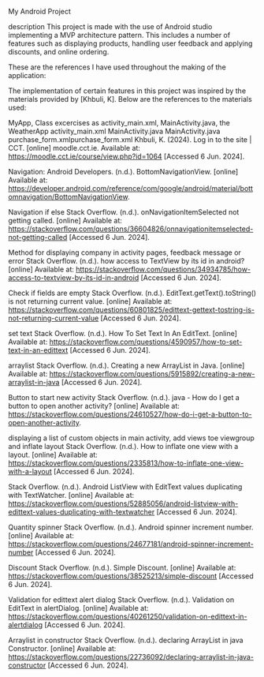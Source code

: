 My Android Project

description
This project is made with the use of Android studio implementing a MVP architecture pattern.
This includes a number of features such as displaying products, handling user feedback and applying 
discounts, and online ordering. 

These are the references I have used throughout the making of the application: 

The implementation of certain features in this project was inspired by the materials
provided by [Khbuli, K]. Below are the references to the materials used:

MyApp, Class excercises as activity_main.xml, MainActivity.java, the WeatherApp
activity_main.xml MainActivity.java MainActivity.java purchase_form.xmlpurchase_form.xml
Khbuli, K. (2024). Log in to the site | CCT. [online] moodle.cct.ie. Available at: https://moodle.cct.ie/course/view.php?id=1064 [Accessed 6 Jun. 2024].

Navigation:
Android Developers. (n.d.). BottomNavigationView. [online] Available at: https://developer.android.com/reference/com/google/android/material/bottomnavigation/BottomNavigationView.

Navigation if else
Stack Overflow. (n.d.). onNavigationItemSelected not getting called. [online] Available at: https://stackoverflow.com/questions/36604826/onnavigationitemselected-not-getting-called [Accessed 6 Jun. 2024].

Method for displaying company in activity pages, feedback message or error
Stack Overflow. (n.d.). how access to TextView by its id in android? [online] Available at: https://stackoverflow.com/questions/34934785/how-access-to-textview-by-its-id-in-android [Accessed 6 Jun. 2024].

Check if fields are empty
Stack Overflow. (n.d.). EditText.getText().toString() is not returning current value. [online] Available at: https://stackoverflow.com/questions/60801825/edittext-gettext-tostring-is-not-returning-current-value [Accessed 6 Jun. 2024].

set text
Stack Overflow. (n.d.). How To Set Text In An EditText. [online] Available at: https://stackoverflow.com/questions/4590957/how-to-set-text-in-an-edittext [Accessed 6 Jun. 2024].

arraylist
Stack Overflow. (n.d.). Creating a new ArrayList in Java. [online] Available at: https://stackoverflow.com/questions/5915892/creating-a-new-arraylist-in-java [Accessed 6 Jun. 2024].

Button to start new activity
Stack Overflow. (n.d.). java - How do I get a button to open another activity? [online] Available at: https://stackoverflow.com/questions/24610527/how-do-i-get-a-button-to-open-another-activity.

displaying a list of custom objects in main activity, add views toe viewgroup and inflate layout
Stack Overflow. (n.d.). How to inflate one view with a layout. [online] Available at: https://stackoverflow.com/questions/2335813/how-to-inflate-one-view-with-a-layout [Accessed 6 Jun. 2024].

Stack Overflow. (n.d.). Android ListView with EditText values duplicating with TextWatcher. [online] Available at: https://stackoverflow.com/questions/52885056/android-listview-with-edittext-values-duplicating-with-textwatcher [Accessed 6 Jun. 2024].

Quantity spinner
Stack Overflow. (n.d.). Android spinner increment number. [online] Available at: https://stackoverflow.com/questions/24677181/android-spinner-increment-number [Accessed 6 Jun. 2024].

Discount
Stack Overflow. (n.d.). Simple Discount. [online] Available at: https://stackoverflow.com/questions/38525213/simple-discount [Accessed 6 Jun. 2024].

Validation for edittext alert dialog
Stack Overflow. (n.d.). Validation on EditText in alertDialog. [online] Available at: https://stackoverflow.com/questions/40261250/validation-on-edittext-in-alertdialog [Accessed 6 Jun. 2024].

Arraylist in constructor
Stack Overflow. (n.d.). declaring ArrayList in java Constructor. [online] Available at: https://stackoverflow.com/questions/22736092/declaring-arraylist-in-java-constructor [Accessed 6 Jun. 2024].


